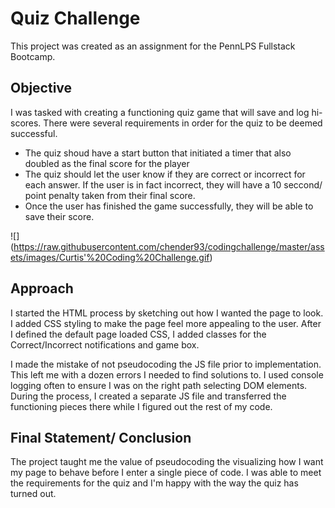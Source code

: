 # Quiz Challenge
This project was created as an assignment for the PennLPS Fullstack Bootcamp.

## Objective
I was tasked with creating a functioning quiz game that will save and log hi-scores. There were several requirements in order for the quiz to be deemed successful.
- The quiz shoud have a start button that initiated a timer that also doubled as the final score for the player
- The quiz should let the user know if they are correct or incorrect for each answer. If the user is in fact incorrect, they will have a 10 seccond/ point penalty taken from their final score.
- Once the user has finished the game successfully, they will be able to save their score.

![] (https://raw.githubusercontent.com/chender93/codingchallenge/master/assets/images/Curtis'%20Coding%20Challenge.gif)
## Approach
I started the HTML process by sketching out how I wanted the page to look. I added CSS styling to make the page feel more appealing to the user. After I defined the default page loaded CSS, I added classes for the Correct/Incorrect notifications and game box.

I made the mistake of not pseudocoding the JS file prior to implementation. This left me with a dozen errors I needed to find solutions to. I used console logging often to ensure I was on the right path selecting DOM elements. During the process, I created a separate JS file and transferred the functioning pieces there while I figured out the rest of my code. 

## Final Statement/ Conclusion
The project taught me the value of pseudocoding the visualizing how I want my page to behave before I enter a single piece of code. I was able to meet the requirements for the quiz and I'm happy with the way the quiz has turned out.